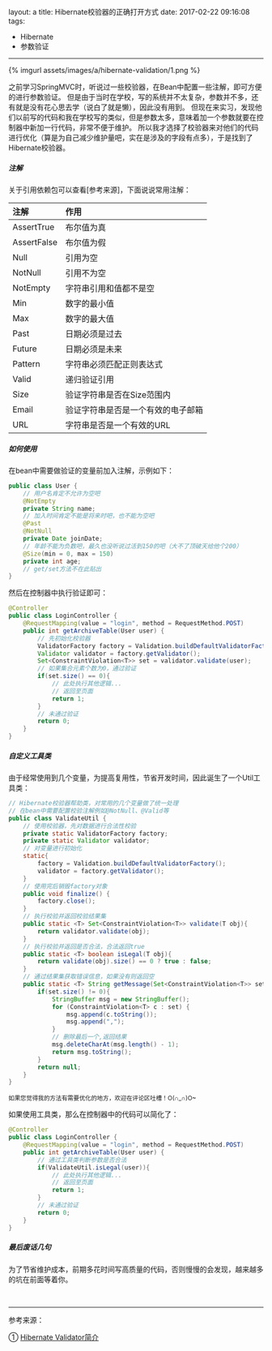 layout: a
title: Hibernate校验器的正确打开方式
date: 2017-02-22 09:16:08
tags:
  - Hibernate
  - 参数验证
---

{% imgurl assets/images/a/hibernate-validation/1.png %}

之前学习SpringMVC时，听说过一些校验器，在Bean中配置一些注解，即可方便的进行参数验证。
但是由于当时在学校，写的系统并不太复杂，参数并不多，还有就是没有花心思去学（说白了就是懒），因此没有用到。
但现在来实习，发现他们以前写的代码和我在学校写的类似，但是参数太多，意味着加一个参数就要在控制器中新加一行代码，非常不便于维护。
所以我才选择了校验器来对他们的代码进行优化（算是为自己减少维护量吧，实在是涉及的字段有点多），于是找到了Hibernate校验器。

<!-- more -->

##### 注解

关于引用依赖包可以查看[参考来源]，下面说说常用注解：

| 注解			 | 作用
| :------------- | :--------------------------------
| AssertTrue	 | 布尔值为真
| AssertFalse	 | 布尔值为假
| Null			 | 引用为空
| NotNull		 | 引用不为空
| NotEmpty		 | 字符串引用和值都不是空
| Min			 | 数字的最小值
| Max			 | 数字的最大值
| Past			 | 日期必须是过去
| Future		 | 日期必须是未来
| Pattern		 | 字符串必须匹配正则表达式
| Valid			 | 递归验证引用
| Size			 | 验证字符串是否在Size范围内
| Email			 | 验证字符串是否是一个有效的电子邮箱
| URL			 | 字符串是否是一个有效的URL

##### 如何使用

在bean中需要做验证的变量前加入注解，示例如下：

``` java
public class User {
	// 用户名肯定不允许为空吧
	@NotEmpty
	private String name;
	// 加入时间肯定不能是将来时吧，也不能为空吧
	@Past
	@NotNull
	private Date joinDate;
	// 年龄不能为负数吧，最久也没听说过活到150的吧（大不了顶破天给他个200）
	@Size(min = 0, max = 150)
	private int age;
	// get/set方法不在此贴出
}
```

然后在控制器中执行验证即可：

``` java
@Controller
public class LoginController {
	@RequestMapping(value = "login", method = RequestMethod.POST)
	public int getArchiveTable(User user) {
		// 先初始化校验器
		ValidatorFactory factory = Validation.buildDefaultValidatorFactory();
		Validator validator = factory.getValidator();
		Set<ConstraintViolation<T>> set = validator.validate(user);
		// 如果集合元素个数为0，通过验证
		if(set.size() == 0){
			// 此处执行其他逻辑...
			// 返回至页面
			return 1;
		}
		// 未通过验证
		return 0;
	}
}
```

##### 自定义工具类

由于经常使用到几个变量，为提高复用性，节省开发时间，因此诞生了一个Util工具类：

``` java
// Hibernate校验器帮助类，对常用的几个变量做了统一处理
// 在bean中需要配置校验注解例如@NotNull、@Valid等
public class ValidateUtil {
	// 使用校验器，先对数据进行合法性校验
	private static ValidatorFactory factory;
	private static Validator validator;
	// 对变量进行初始化
	static{
		factory = Validation.buildDefaultValidatorFactory();
		validator = factory.getValidator();
	}
	// 使用完后销毁factory对象
	public void finalize() {
		factory.close();
	}
	// 执行校验并返回校验结果集
	public static <T> Set<ConstraintViolation<T>> validate(T obj){
		return validator.validate(obj);
	}
	// 执行校验并返回是否合法，合法返回true
	public static <T> boolean isLegal(T obj){
		return validate(obj).size() == 0 ? true : false;
	}
	// 通过结果集获取错误信息，如果没有则返回空
	public static <T> String getMessage(Set<ConstraintViolation<T>> set){
		if(set.size() != 0){
			StringBuffer msg = new StringBuffer();
			for (ConstraintViolation<T> c : set) {
				msg.append(c.toString());
				msg.append(",");
			}
			// 删除最后一个,返回结果
			msg.deleteCharAt(msg.length() - 1);
			return msg.toString();
		}
		return null;
	}
}
```
<small>如果您觉得我的方法有需要优化的地方，欢迎在评论区吐槽！O(∩_∩)O~</small>

如果使用工具类，那么在控制器中的代码可以简化了：

``` java
@Controller
public class LoginController {
	@RequestMapping(value = "login", method = RequestMethod.POST)
	public int getArchiveTable(User user) {
		// 通过工具类判断参数是否合法
		if(ValidateUtil.isLegal(user)){
			// 此处执行其他逻辑...
			// 返回至页面
			return 1;
		}
		// 未通过验证
		return 0;
	}
}
```

##### 最后废话几句

为了节省维护成本，前期多花时间写高质量的代码，否则慢慢的会发现，越来越多的坑在前面等着你。

<br/>
<hr/>

参考来源：

① [Hibernate Validator简介]

  [参考链接]: #参考链接
  [Hibernate Validator简介]: http://www.jianshu.com/p/6cf7bccce73f